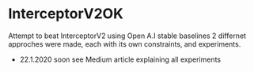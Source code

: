 # InterceptorV2OK
Attempt to beat InterceptorV2 using Open A.I stable baselines
2 differnet approches were made, each with its own constraints, and experiments. 
- 22.1.2020 soon see Medium article explaining all experiments
